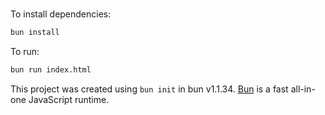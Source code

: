 # 	

To install dependencies:

```bash
bun install
```

To run:

```bash
bun run index.html
```

This project was created using `bun init` in bun v1.1.34. [Bun](https://bun.sh) is a fast all-in-one JavaScript runtime.
